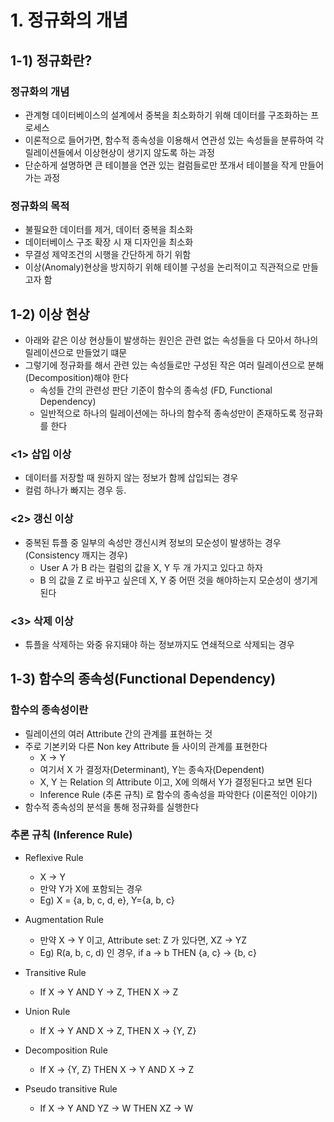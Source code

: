# 1. 정규화의 개념

## 1-1) 정규화란?

### 정규화의 개념

- 관계형 데이터베이스의 설계에서 중복을 최소화하기 위해 데이터를 구조화하는 프로세스
- 이론적으로 들어가면, 함수적 종속성을 이용해서 연관성 있는 속성들을 분류하여 각 릴레이션들에서 이상현상이 생기지 않도록 하는 과정
- 단순하게 설명하면 큰 테이블을 연관 있는 컬럼들로만 쪼개서 테이블을 작게 만들어가는 과정

### 정규화의 목적

- 불필요한 데이터를 제거, 데이터 중복을 최소화
- 데이터베이스 구조 확장 시 재 디자인을 최소화
- 무결성 제약조건의 시행을 간단하게 하기 위함
- 이상(Anomaly)현상을 방지하기 위해 테이블 구성을 논리적이고 직관적으로 만들고자 함

## 1-2) 이상 현상

- 아래와 같은 이상 현상들이 발생하는 원인은 관련 없는 속성들을 다 모아서 하나의 릴레이션으로 만들었기 떄문
- 그렇기에 정규화를 해서 관련 있는 속성들로만 구성된 작은 여러 릴레이션으로 분해(Decomposition)해야 한다
  - 속성들 간의 관련성 판단 기준이 함수의 종속성 (FD, Functional Dependency)
  - 일반적으로 하나의 릴레이션에는 하나의 함수적 종속성만이 존재하도록 정규화를 한다

### <1> 삽입 이상

- 데이터를 저장할 때 원하지 않는 정보가 함께 삽입되는 경우
- 컬럼 하나가 빠지는 경우 등.

### <2> 갱신 이상

- 중복된 튜플 중 일부의 속성만 갱신시켜 정보의 모순성이 발생하는 경우 (Consistency 깨지는 경우)
  - User A 가 B 라는 컬럼의 값을 X, Y 두 개 가지고 있다고 하자
  - B 의 값을 Z 로 바꾸고 싶은데 X, Y 중 어떤 것을 해야하는지 모순성이 생기게 된다

### <3> 삭제 이상

- 튜플을 삭제하는 와중 유지돼야 하는 정보까지도 연쇄적으로 삭제되는 경우

## 1-3) 함수의 종속성(Functional Dependency)

### 함수의 종속성이란

- 릴레이션의 여러 Attribute 간의 관계를 표현하는 것
- 주로 기본키와 다른 Non key Attribute 들 사이의 관계를 표현한다
  - X -> Y
  - 여기서 X 가 결정자(Determinant), Y는 종속자(Dependent)
  - X, Y 는 Relation 의 Attribute 이고, X에 의해서 Y가 결정된다고 보면 된다
  - Inference Rule (추론 규칙) 로 함수의 종속성을 파악한다 (이론적인 이야기)
- 함수적 종속성의 분석을 통해 정규화를 실행한다

### 추론 규칙 (Inference Rule)

- Reflexive Rule

  - X -> Y
  - 만약 Y가 X에 포함되는 경우
  - Eg) X = {a, b, c, d, e}, Y={a, b, c}

- Augmentation Rule

  - 만약 X -> Y 이고, Attribute set: Z 가 있다면, XZ -> YZ
  - Eg) R(a, b, c, d) 인 경우, if a -> b THEN {a, c} -> {b, c}

- Transitive Rule

  - If X -> Y AND Y -> Z, THEN X -> Z

- Union Rule

  - If X -> Y AND X -> Z, THEN X -> {Y, Z}

- Decomposition Rule

  - If X -> {Y, Z} THEN X -> Y AND X -> Z

- Pseudo transitive Rule
  - If X -> Y AND YZ -> W THEN XZ -> W

